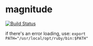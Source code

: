 # magnitude

[![Build Status](https://travis-ci.com/magnitudeguild/magnitudeguild.github.io.svg?branch=source)](https://travis-ci.com/magnitudeguild/magnitudeguild.github.io)

if there's an error loading, use:
`export PATH="/usr/local/opt/ruby/bin:$PATH"`

